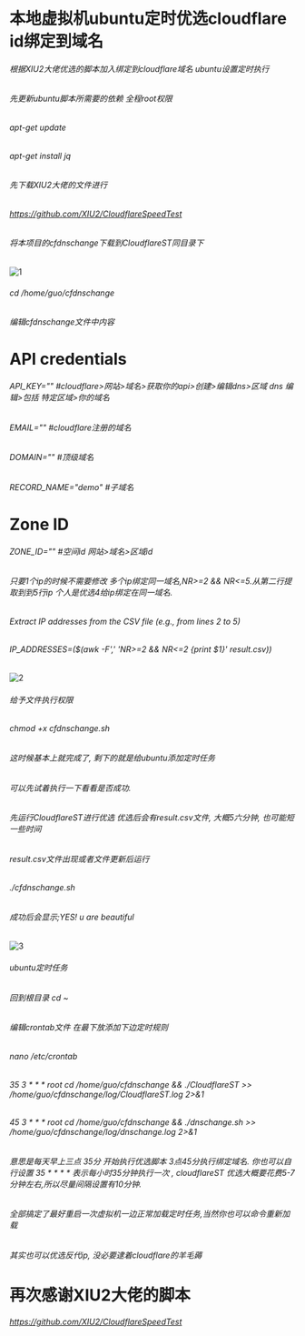 # 本地虚拟机ubuntu定时优选cloudflare id绑定到域名
###### 根据XIU2大佬优选的脚本加入绑定到cloudflare域名 ubuntu设置定时执行
###### 先更新ubuntu脚本所需要的依赖 全程root权限
###### apt-get update
###### apt-get install jq

###### 先下载XIU2大佬的文件进行
###### https://github.com/XIU2/CloudflareSpeedTest
###### 将本项目的cfdnschange下载到CloudflareST同目录下

![1](https://github.com/user-attachments/assets/7fc38a88-f81c-4268-9c71-866b557b5ae1)
###### cd /home/guo/cfdnschange
###### 编辑cfdnschange文件中内容
# API credentials
###### API_KEY="" #cloudflare>网站>域名>获取你的api>创建>编辑dns>区域 dns 编辑>包括 特定区域>你的域名
###### EMAIL="" #cloudflare注册的域名
###### DOMAIN="" #顶级域名
###### RECORD_NAME="demo"  #子域名
# Zone ID
###### ZONE_ID="" #空间id  网站>域名>区域id

###### 只要1个ip的时候不需要修改   多个ip绑定同一域名,NR>=2 && NR<=5.从第二行提取到到5行ip   个人是优选4给ip绑定在同一域名.
###### Extract IP addresses from the CSV file (e.g., from lines 2 to 5) 
###### IP_ADDRESSES=($(awk -F',' 'NR>=2 && NR<=2 {print $1}' result.csv))
![2](https://github.com/user-attachments/assets/df9c7199-ff8f-499c-9516-702f8ec69705)

###### 给予文件执行权限
###### chmod +x cfdnschange.sh
###### 这时候基本上就完成了, 剩下的就是给ubuntu添加定时任务
###### 可以先试着执行一下看看是否成功.
###### 先运行CloudflareST进行优选 优选后会有result.csv文件, 大概5六分钟, 也可能短一些时间
###### result.csv文件出现或者文件更新后运行
###### ./cfdnschange.sh
###### 成功后会显示;YES! u are beautiful
![3](https://github.com/user-attachments/assets/ed44d09d-c72e-48f5-b4f1-fbbb9de29dbe)
###### ubuntu定时任务
###### 回到根目录 cd ~
###### 编辑crontab文件  在最下放添加下边定时规则
###### nano /etc/crontab
###### 35 3 * * * root cd /home/guo/cfdnschange && ./CloudflareST >> /home/guo/cfdnschange/log/CloudflareST.log 2>&1 
###### 45 3 * * * root cd /home/guo/cfdnschange && ./dnschange.sh >> /home/guo/cfdnschange/log/dnschange.log 2>&1 
###### 意思是每天早上三点 35分 开始执行优选脚本 3点45分执行绑定域名.  你也可以自行设置    35 * * * *  表示每小时35分钟执行一次 , cloudflareST 优选大概要花费5-7分钟左右,所以尽量间隔设置有10分钟.
###### 全部搞定了最好重启一次虚拟机一边正常加载定时任务,当然你也可以命令重新加载
###### 其实也可以优选反代ip, 没必要逮着cloudflare的羊毛薅

# 再次感谢XIU2大佬的脚本
###### https://github.com/XIU2/CloudflareSpeedTest
